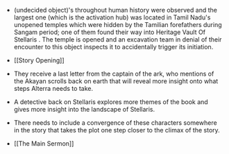 +  (undecided object)'s throughout human history were observed and the largest one (which is the activation hub) was located in Tamil Nadu's unopened temples which were hidden by the Tamilian forefathers during Sangam period; one of them found their way into Heritage Vault Of Stellaris . The temple is opened and an excavation team in denial of their encounter to this object inspects it to accidentally trigger its initiation.  

+ [[Story Opening]] 

+ They receive a last letter from the captain of the ark, who mentions of the Akayan scrolls back on earth that will reveal more insight onto what steps Alterra needs to take.

+ A detective back on Stellaris explores more themes of the book and gives more insight into the landscape of Stellaris.

+ There needs to include a convergence of these characters somewhere in the story that takes the plot one step closer to the climax of the story.

+ [[The Main Sermon]] 

